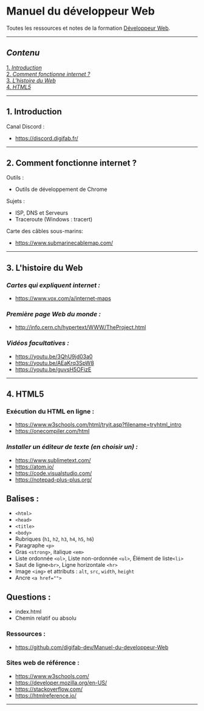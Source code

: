 # Manuel du développeur Web


Toutes les ressources et notes de la formation [Développeur Web](https://lms.digifab.fr/courses/course-v1:Digifab+WEB101+202x/about).

******************************************************************************************
##  __*Contenu*__

[ 1. *Introduction*](#01)<br>
[ 2. *Comment fonctionne internet ?*](#02)<br>
[ 3. *L'histoire du Web*](#03)<br>
[ 4. *HTML5*](#04)<br>
******************************************************************************************

## <a name ="01"></a>1.	__Introduction__

Canal Discord :
*	https://discord.digifab.fr/
******************************************************************************************

## <a name ="02"></a>2.	__Comment fonctionne internet ?__

Outils :
* Outils de développement de Chrome

Sujets :
* ISP, DNS et Serveurs
* Traceroute (Windows : tracert)

Carte des câbles sous-marins:
*	https://www.submarinecablemap.com/

******************************************************************************************
## <a name ="03"></a>3.	__L'histoire du Web__

### *Cartes qui expliquent internet :*
*	https://www.vox.com/a/internet-maps

### *Première page Web du monde :*
*	http://info.cern.ch/hypertext/WWW/TheProject.html

### *Vidéos facultatives :*
*	https://youtu.be/3QhU9jd03a0
*	https://youtu.be/AEaKrq3SpW8
*	https://youtu.be/guvsH5OFizE

******************************************************************************************

## <a name ="04"></a>4. __HTML5__


### Exécution du HTML en ligne :
* https://www.w3schools.com/html/tryit.asp?filename=tryhtml_intro
* https://onecompiler.com/html

### *Installer un éditeur de texte (en choisir un) :*
*	https://www.sublimetext.com/
*	https://atom.io/
*	https://code.visualstudio.com/
*	https://notepad-plus-plus.org/

## **Balises :**
*	`<html>`
*	`<head>`
*	`<title>`
*	`<body>`
*	Rubriques (`h1`, `h2`, `h3`, `h4`, `h5`, `h6`)
*	Paragraphe `<p>`
*	Gras `<strong>`, italique `<em>`
*	Liste ordonnée `<ol>`, Liste non-ordonnée `<ul>`, Élément de liste`<li>`
*	Saut de ligne`<br>`, Ligne horizontale `<hr>`
*	Image `<img>` et attributs : `alt`, `src`, `width`, `height`
*	Ancre `<a href="">`

## **Questions :**
* index.html
*	Chemin relatif ou absolu

### Ressources :
*	https://github.com/digifab-dev/Manuel-du-developpeur-Web

### Sites web de référence :
*	https://www.w3schools.com/
*	https://developer.mozilla.org/en-US/
*	https://stackoverflow.com/
*	https://htmlreference.io/


******************************************************************************************
